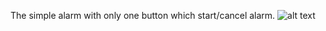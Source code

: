 The simple alarm with only one button which start/cancel alarm.
![alt text](https://pp.userapi.com/c837227/v837227793/55a2a/49XSg_WN3n0.jpg)
